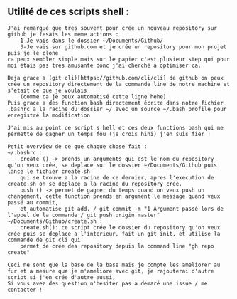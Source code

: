 ## Utilité de ces scripts shell :
	J'ai remarqué que tres souvent pour crée un nouveau repository sur github je fesais les meme actions :
		1-Je vais dans le dossier ~/Documents/Github/ 
		3-Je vais sur github.com et je crée un repository pour mon projet puis je le clone
	ca peux sembler simple mais sur le papier c'est plusieur step qui pour moi étais pas tres amusante donc j'ai cherché a optimiser ca.

	Deja grace a (git cli)[https://github.com/cli/cli] de github on peux crée un repository directement de la commande line de notre machine et s'etait ce que je voulais 
		(comme ca je peux automatisé cette ligne hehe)
	Puis grace a des function bash directement écrite dans notre fichier .bashrc a la racine du dossier ~/ avec un source ~/.bash_profile pour enregistré la modification

	J'ai mis au point ce script s hell et ces deux functions bash qui me permette de gagner un temps fou (je crois hihi) j'en suis fier !

	Petit overview de ce que chaque chose fait :
	~/.bashrc : 
		create () -> prends un arguments qui est le nom du repository qu'on veux crée, se deplace sur le dossier ~/Documents/Github puis lance le fichier create.sh
		qui se trouve a la racine de ce dernier, apres l'execution de create.sh on se deplace a la racine du repository crée.
		push () -> permet de gagner du temps quand on veux push un changement, cette function prends en argument le message quand veux passé au commit,
		et automatise git add. / git commit -m "1 Argument passé lors de l'appel de la commande / git push origin master" 
	~/Documents/Github/create.sh :
		create.sh(): ce script crée le dossier du repository qu'on veux crée puis se deplace a l'interieur, fait un git init, et utilise la commande de git cli qui 
		permet de crée des repository depuis la command line "gh repo create"

	Ceci ne sont que la base de la base mais je compte les ameliorer au fur et a mesure que je m'ameliore avec git, je rajouterai d'autre script si j'en crée d'autre aussi,
	Si vous avez des question n'hesiter pas a demaré une issue / me contacter !
